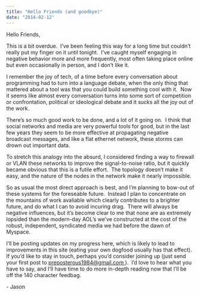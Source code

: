 ```yaml
---
title: "Hello Friends (and goodbye)"
date: "2014-02-12"
---
```


<div class="content">
<p>Hello Friends,</p>
<p>This is a bit overdue.  I’ve been feeling this way for a long time but
couldn’t really put my finger on it until tonight.  I’ve caught myself
engaging in negative behavior more and more frequently, most often taking
place online but even occasionally in person, and I don’t like it.</p>
<p>I remember the joy of tech, of a time before every conversation about
programming had to turn into a language debate, when the only thing that
mattered about a tool was that you could build something cool with it.  Now it
seems like almost every conversation turns into some sort of competition or
confrontation, political or ideological debate and it sucks all the joy out of
the work.</p>
<p>There’s so much good work to be done, and a lot of it going on.  I think that
social networks and media are very powerful tools for good, but in the last
few years they seem to be more effective at propagating negative broadcast
messages, and like a flat ethernet network, these storms can drown out
important data.</p>
<p>To stretch this analogy into the absurd, I considered finding a way to
firewall or VLAN these networks to improve the signal-to-noise ratio, but it
quickly became obvious that this is a futile effort.  The topology doesn’t
make it easy, and the nature of the nodes in the network make it nearly
impossible.</p>
<p>So as usual the most direct approach is best, and I’m planning to bow-out of
these systems for the foreseable future.  Instead I plan to concentrate on the
mountains of work avaliable which clearly contributes to a brighter future,
and do what I can to avoid incuring drag.  There will always be negative
influences, but it’s become clear to me that none are as extremely lopsided
than the modern-day AOL’s we’ve constructed at the cost of the robust,
independent, syndicated media we had before the dawn of Myspace.</p>
<p>I’ll be posting updates on my progress here, which is likely to lead to
improvements in this site (eating your own dogfood usually has that effect).
If you’d like to stay in touch, perhaps you’d consider joining up (just send
your first post to <a href="mailto:preposterous1984@gmail.com" target="_blank"> preposterous1984@gmail.com
</a> ).  I’d love to hear what you have to
say, and I’ll have time to do more in-depth reading now that I’ll be off the
140 character feedbag.</p>
<p>- Jason</p>
</div>
